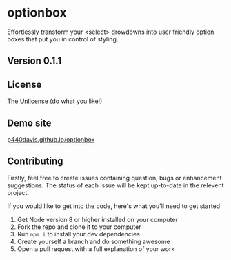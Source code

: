 # optionbox
Effortlessly transform your &lt;select> drowdowns into user friendly option boxes that put you in control of styling.

## Version 0.1.1

## License
[The Unlicense](http://unlicense.org "unlicense.org") (do what you like!)

## Demo site
[p440davis.github.io/optionbox](http://p440davis.github.io/optionbox/)

## Contributing
Firstly, feel free to create issues containing question, bugs or enhancement suggestions. The status of each issue will be kept up-to-date in the relevent project.

If you would like to get into the code, here's what you'll need to get started

1. Get Node version 8 or higher installed on your computer
2. Fork the repo and clone it to your computer
3. Run `npm i` to install your dev dependencies
4. Create yourself a branch and do something awesome
5. Open a pull request with a full explanation of your work